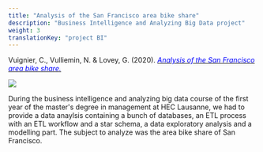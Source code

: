 ```yaml
---
title: "Analysis of the San Francisco area bike share"
description: "Business Intelligence and Analyzing Big Data project"
weight: 3
translationKey: "project BI"
---
```

Vuignier, C., Vulliemin, N. & Lovey, G. (2020). [<span style="color:blue">*Analysis of the San Francisco area bike share.*</span>](https://github.com/GaetanLovey/myportfolio/raw/master/static/Vuignier_Vuilliemin_Lovey.pdf)

![](/bike.png)

During the business intelligence and analyzing big data course of the first year of the master's degree in management at HEC Lausanne, we had to provide a data anaylsis containing a bunch of databases, an ETL process with an ETL workflow and a star schema, a data exploratory analysis and a modelling part. The subject to analyze was the area bike share of San Francisco.





